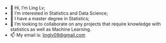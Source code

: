 - 👋 Hi, I’m Ling Lv;
- 👀 I’m interested in Statistics and Data Science;
- 🌱 I have a master degree in Statistics;
- 💞️ I’m looking to collaborate on any projects that require knowledge with statistics as well as Machine Learning.
- 📫 My email is: linglv09@gmail.com

<!---
code-commits/code-commits is a ✨ special ✨ repository because its `README.md` (this file) appears on your GitHub profile.
You can click the Preview link to take a look at your changes.
--->
